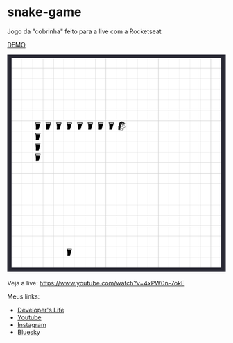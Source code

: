 # snake-game

Jogo da "cobrinha" feito para a live com a Rocketseat

[DEMO](https://andre-noel.github.io/snake-game/)

![Print do jogo](./images/print.png)

Veja a live: https://www.youtube.com/watch?v=4xPW0n-7okE

Meus links:

- [Developer's Life](https://developerslife.tech/)
- [Youtube](https://youtube.com/@ProgramadorREAL)
- [Instagram](https://instagram.com/programadorreal)
- [Bluesky](https://bsky.app/profile/programadorreal.developerslife.tech)
